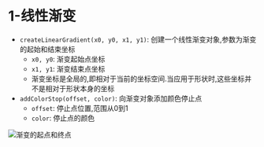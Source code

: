 # 1-线性渐变

- `createLinearGradient(x0, y0, x1, y1)`: 创建一个线性渐变对象,参数为渐变的起始和结束坐标
  - `x0, y0`: 渐变起始点坐标
  - `x1, y1`: 渐变结束点坐标
  - 渐变坐标是全局的,即相对于当前的坐标空间.当应用于形状时,这些坐标并不是相对于形状本身的坐标
- `addColorStop(offset, color)`: 向渐变对象添加颜色停止点
  - `offset`: 停止点位置,范围从0到1
  - `color`: 停止点的颜色

![渐变的起点和终点](https://developer.mozilla.org/zh-CN/docs/Web/API/CanvasRenderingContext2D/createLinearGradient/mdn-canvas-lineargradient.png)